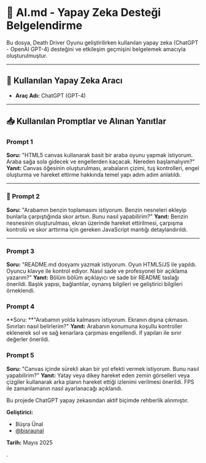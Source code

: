 # 💬 AI.md - Yapay Zeka Desteği Belgelendirme

Bu dosya, Death Driver Oyunu geliştirilirken kullanılan yapay zeka (ChatGPT - OpenAI GPT-4) desteğini ve etkileşim geçmişini belgelemek amacıyla oluşturulmuştur.

---

## 📌 Kullanılan Yapay Zeka Aracı

* **Araç Adı:** ChatGPT (GPT-4)



---

## 📥 Kullanılan Promptlar ve Alınan Yanıtlar

###  Prompt 1

**Soru:** "HTML5 canvas kullanarak basit bir araba oyunu yapmak istiyorum. Araba sağa sola gidecek ve engellerden kaçacak. Nereden başlamalıyım?"
**Yanıt:** Canvas öğesinin oluşturulması, arabaların çizimi, tuş kontrolleri, engel oluşturma ve hareket ettirme hakkında temel yapı adım adım anlatıldı.

---

### 🎯 Prompt 2

**Soru:** "Arabamın benzin toplamasını istiyorum. Benzin nesneleri ekleyip bunlarla çarpıştığında skor artsın. Bunu nasıl yapabilirim?"
**Yanıt:** Benzin nesnesinin oluşturulması, ekran üzerinde hareket ettirilmesi, çarpışma kontrolü ve skor arttırma için gereken JavaScript mantığı detaylandırıldı.

---

### Prompt 3

**Soru:** "README.md dosyamı yazmak istiyorum. Oyun HTML5/JS ile yapıldı. Oyuncu klavye ile kontrol ediyor. Nasıl sade ve profesyonel bir açıklama yazarım?"
**Yanıt:** Bölüm bölüm açıklayıcı ve sade bir README taslağı önerildi. Başlık yapısı, bağlantılar, oynanış bilgileri ve geliştirici bilgileri örneklendi.

### Prompt 4

**Soru: **"Arabamın yolda kalmasını istiyorum. Ekranın dışına çıkmasın. Sınırları nasıl belirlerim?"
**Yanıt:** Arabanın konumuna koşullu kontroller eklenerek sol ve sağ kenarlara çarpması engellendi. if yapıları ile sınır değerler önerildi.

### Prompt 5

**Soru:** "Canvas içinde sürekli akan bir yol efekti vermek istiyorum. Bunu nasıl yapabilirim?"
**Yanıt:** Yatay veya dikey hareket eden zemin görselleri veya çizgiler kullanarak arka planın hareket ettiği izlenimi verilmesi önerildi. FPS ile zamanlamanın nasıl ayarlanacağı açıklandı.





Bu projede ChatGPT yapay zekasından aktif biçimde rehberlik alınmıştır. 

**Geliştirici:**

* Büşra Ünal
* [@bisraunal](https://github.com/bisraunal)

**Tarih:** Mayıs 2025



.

